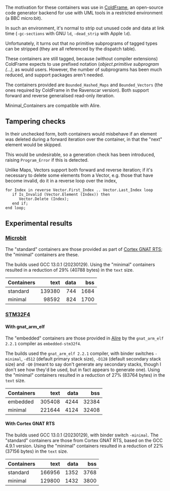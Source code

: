 The motivation for these containers was use in [ColdFrame](https://simonjwright.github.io/coldframe/), an open-source code generator backend for use with UML tools in a restricted environment (a BBC micro:bit).

In such an environment, it's normal to strip out unused code and data at link time (`-gc-sections` with GNU `ld`, `-dead_strip` with Apple `ld`).

Unfortunately, it turns out that no primitive subprograms of tagged types can be stripped (they are all referenced by the dispatch table).

These containers are still tagged, because (without compiler extensions) ColdFrame expects to use prefixed notation (_object_._primitive subprogram (...)_, as would users. However, the number of subprograms has been much reduced, and support packages aren't needed.

The containers provided are `Bounded_Hashed_Maps` and `Bounded_Vectors` (the ones required by ColdFrame in the Ravenscar version). Both support forward and reverse generalised read-only iteration.

Minimal\_Containers are compatible with Alire.

## Tampering checks ##

In their unchecked form, both containers would misbehave if an element was deleted during a forward iteration over the container, in that the "next" element would be skipped.

This would be undesirable, so a generation check has been introduced, raising `Program_Error` if this is detected.

Unlike Maps, Vectors support both forward and reverse iteration; if it's necessary to delete some elements from a Vector, e.g. those that have become invalid, do it in a reverse loop over the index,
```
for Index in reverse Vector.First_Index .. Vector.Last_Index loop
   if Is_Invalid (Vector.Element (Index)) then
      Vector.Delete (Index);
   end if;
end loop;
```

## Experimental results ##

### [Microbit](https://github.com/simonjwright/coldframe/tree/master/examples/microbit) ###

The "standard" containers are those provided as part of [Cortex GNAT RTS](https://github.com/simonjwright/cortex-gnat-rts); the "minimal" containers are these.

The builds used GCC 13.0.1 (20230129).
Using the "minimal" containers resulted in a reduction of 29% (40788 bytes) in the `text` size.

| Containers | text | data | bss |
| :--------- | ---: | ---: | --: |
| standard | 139380 | 744 | 1684 |
| minimal | 98592 | 824 | 1700 |

### [STM32F4](https://github.com/simonjwright/coldframe/tree/master/examples/stm32f4) ###

#### With gnat\_arm\_elf ####

The "embedded" containers are those provided in [Alire](https://alire.ada.dev/docs/#introduction) by the `gnat_arm_elf 2.2.1` compiler as `embedded-stm32f4`.

The  builds used the `gnat_arm_elf 2.2.1` compiler, with binder switches `-minimal`, `-d512` (default primary stack size), `-D128` (default secondary stack size) and `-Q0` (meant to say don't generate any secondary stacks, though I don't see how they'd be used, but in fact appears to generate one).
Using the "minimal" containers resulted in a reduction of 27% (83764 bytes) in the `text` size.

| Containers | text | data | bss |
| :--------- | ---: | ---: | --: |
| embedded | 305408 | 4244 | 32384 |
| minimal | 221644 | 4124 | 32408 |

#### With Cortex GNAT RTS ####

The builds used GCC 13.0.1 (20230129), with binder switch `-minimal`. The "standard" containers are those from Cortex GNAT RTS, based on the GCC 4.9.1 version.
Using the "minimal" containers resulted in a reduction of 22% (37156 bytes) in the `text` size.

| Containers | text | data | bss |
| :--------- | ---: | ---: | --: |
| standard | 166956 | 1352 | 3768 |
| minimal | 129800 | 1432 | 3800 |
